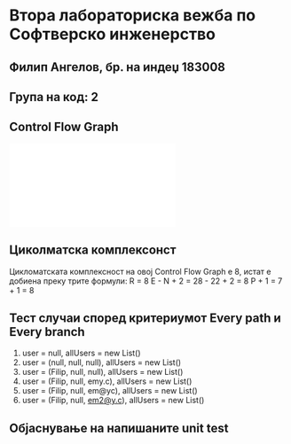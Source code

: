# Втора лабораториска вежба по Софтверско инженерство

## Филип Ангелов, бр. на индеџ 183008

## Група на код: 2

## Control Flow Graph
![](SI_lab2_183008/CFG1.pdf)

## Циколматска комплексонст 
Цикломатската комплексност на овој Control Flow Graph е 8, истат е добиена 
преку трите формули:
R = 8
E - N + 2 = 28 - 22 + 2 = 8
P + 1 = 7 + 1 = 8
## Тест случаи според критериумот Every path и Every branch
1. user = null, allUsers = new List()
2. user = (null, null,  null), allUsers = new List()
3. user = (Filip, null,  null), allUsers = new List()
4. user = (Filip, null,  emy.c), allUsers = new List()
5. user = (Filip, null,  em@yc), allUsers = new List()
6. user = (Filip, null,  em2@y.c), allUsers = new List()

## Објаснување на напишаните unit test
